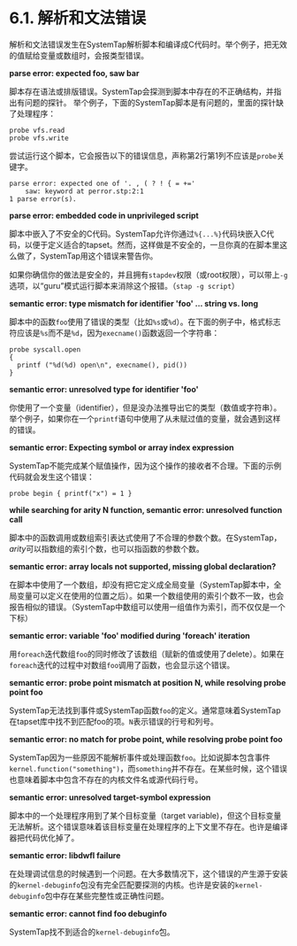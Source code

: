 # 6.1. 解析和文法错误

解析和文法错误发生在SystemTap解析脚本和编译成C代码时。举个例子，把无效的值赋给变量或数组时，会报类型错误。

**parse error: expected foo, saw bar**

脚本存在语法或排版错误。SystemTap会探测到脚本中存在的不正确结构，并指出有问题的探针。
举个例子，下面的SystemTap脚本是有问题的，里面的探针缺了处理程序：
```
probe vfs.read
probe vfs.write
```

尝试运行这个脚本，它会报告以下的错误信息，声称第2行第1列不应该是`probe`关键字。
```
parse error: expected one of '. , ( ? ! { = +='
    saw: keyword at perror.stp:2:1
1 parse error(s).
```

**parse error: embedded code in unprivileged script**

脚本中嵌入了不安全的C代码。SystemTap允许你通过`%{...%}`代码块嵌入C代码，以便于定义适合的tapset。然而，这样做是不安全的，一旦你真的在脚本里这么做了，SystemTap用这个错误来警告你。

如果你确信你的做法是安全的，并且拥有`stapdev`权限（或root权限），可以带上`-g`选项，以“guru”模式运行脚本来消除这个报错。（`stap -g script`）

**semantic error: type mismatch for identifier 'foo' ... string vs. long**

脚本中的函数`foo`使用了错误的类型（比如`%s`或`%d`）。在下面的例子中，格式标志符应该是`%s`而不是`%d`，因为`execname()`函数返回一个字符串：
```
probe syscall.open
{
  printf ("%d(%d) open\n", execname(), pid())
}
```

**semantic error: unresolved type for identifier 'foo'**

你使用了一个变量（identifier），但是没办法推导出它的类型（数值或字符串）。举个例子，如果你在一个`printf`语句中使用了从未赋过值的变量，就会遇到这样的错误。

**semantic error: Expecting symbol or array index expression**

SystemTap不能完成某个赋值操作，因为这个操作的接收者不合理。下面的示例代码就会发生这个错误：
```
probe begin { printf("x") = 1 }
```

**while searching for arity N function, semantic error: unresolved function call**

脚本中的函数调用或数组索引表达式使用了不合理的参数个数。在SystemTap，*arity*可以指数组的索引个数，也可以指函数的参数个数。

**semantic error: array locals not supported, missing global declaration?**

在脚本中使用了一个数组，却没有把它定义成全局变量（SystemTap脚本中，全局变量可以定义在使用的位置之后）。如果一个数组使用的索引个数不一致，也会报告相似的错误。（SystemTap中数组可以使用一组值作为索引，而不仅仅是一个下标）

**semantic error: variable 'foo' modified during 'foreach' iteration**

用`foreach`迭代数组`foo`的同时修改了该数组（赋新的值或使用了delete）。如果在`foreach`迭代的过程中对数组`foo`调用了函数，也会显示这个错误。

**semantic error: probe point mismatch at position N, while resolving probe point foo**

SystemTap无法找到事件或SystemTap函数`foo`的定义。通常意味着SystemTap在tapset库中找不到匹配foo的项。`N`表示错误的行号和列号。

**semantic error: no match for probe point, while resolving probe point foo**

SystemTap因为一些原因不能解析事件或处理函数`foo`。比如说脚本包含事件`kernel.function("something")`，而`something`并不存在。在某些时候，这个错误也意味着脚本中包含不存在的内核文件名或源代码行号。

**semantic error: unresolved target-symbol expression**

脚本中的一个处理程序用到了某个目标变量（target variable)，但这个目标变量无法解析。这个错误意味着该目标变量在处理程序的上下文里不存在。也许是编译器把代码优化掉了。

**semantic error: libdwfl failure**

在处理调试信息的时候遇到一个问题。在大多数情况下，这个错误的产生源于安装的`kernel-debuginfo`包没有完全匹配要探测的内核。也许是安装的`kernel-debuginfo`包中存在某些完整性或正确性问题。

**semantic error: cannot find foo debuginfo**

SystemTap找不到适合的`kernel-debuginfo`包。

